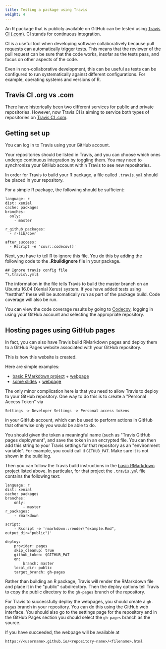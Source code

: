 ```yaml
---
title: Testing a package using Travis
weight: 4
---
```


An R package that is publicly available on GitHub can be tested using [Travis CI (.com)](https://travis-ci.com/). CI stands for continuous integration.

CI is a useful tool when developing software collaboratively because pull requests can automatically trigger tests. This means that the reviewer of the pull request can be sure that the code works, insofar as the tests pass, and focus on other aspects of the code.

Even in non-collaborative development, this can be useful as tests can be configured to run systematically against different configurations. For example, operating systems and versions of R.

## Travis CI .org vs .com

There have historically been two different services for public and private repositories. However, now Travis CI is aiming to service both types of repositories on [Travis CI .com](https://travis-ci.com/).

## Getting set up

You can log in to Travis using your GitHub account.

Your repositories should be listed in Travis, and you can choose which ones undergo continuous integration by toggling them. You may need to synchronize your GitHub account within Travis to see new repositories.

In order for Travis to build your R package, a file called `.travis.yml` should be placed in your repository.

For a simple R package, the following should be sufficient:

```
language: r
dist: xenial
cache: packages
branches:
  only:
    - master

r_github_packages:
  - r-lib/covr

after_success:
  - Rscript -e 'covr::codecov()'
```
Next, you have to tell R to ignore this file. You do this by adding the following code to the **.Rbuildignore** file in your package.

```
## Ignore travis config file
^\.travis\.yml$
```

The information in the file tells Travis to build the master branch on an Ubuntu 16.04 (Xenial Xerus) system. If you have added tests using "testthat" these will be automatically run as part of the package build. Code coverage will also be run.

You can view the code coverage results by going to [Codecov](https://codecov.io), logging in using your GitHub account and selecting the appropriate repository.

## Hosting pages using GitHub pages

In fact, you can also have Travis build RMarkdown pages and deploy them to a GitHub Pages website associated with your GitHub repository.

This is how this website is created.

Here are simple examples:

- [basic RMarkdown project](https://github.com/awllee/rmarkdown-travis-demo) + [webpage](https://awllee.github.io/rmarkdown-travis-demo/example.html)
- [some slides](https://github.com/awllee/smc-tutorial) + [webpage](https://awllee.github.io/smc-tutorial/smc-tutorial.html)

The only minor complication here is that you need to allow Travis to deploy to your GitHub repository. One way to do this is to create a "Personal Access Token" via

`Settings -> Developer Settings -> Personal access tokens`

in your GitHub account, which can be used to perform actions in GitHub that otherwise only you would be able to do.

You should given the token a meaningful name (such as "Travis GitHub pages deployment", and save the token in an encrypted file. You can then add this string to your Travis settings for that repository as an "environment variable". For example, you could call it `GITHUB_PAT`. Make sure it is not shown in the build log.

Then you can follow the Travis build instructions in the [basic RMarkdown project](https://github.com/awllee/rmarkdown-travis-demo) listed above. In particular, for that project the `.travis.yml` file contains the following text:

```
language: r
dist: xenial
cache: packages
branches:
    only:
        - master
r_packages:
    - rmarkdown

script:
    - Rscript -e 'rmarkdown::render("example.Rmd", output_dir="public")'

deploy:
    provider: pages
    skip_cleanup: true
    github_token: $GITHUB_PAT
    on:
        branch: master
    local_dir: public
    target_branch: gh-pages
```

Rather than building an R package, Travis will render the RMarkdown file and place it in the "public" subdirectory. Then the deploy options tell Travis to copy the public directory to the `gh-pages` branch of the repository.

For Travis to successfully deploy the webpages, you should create a `gh-pages` branch in your repository. You can do this using the GitHub web interface. You should also go to the settings page for the repository and in the GitHub Pages section you should select the `gh-pages` branch as the source.

If you have succeeded, the webpage will be available at

```
https://<username>.github.io/<repository-name>/<filename>.html
```
